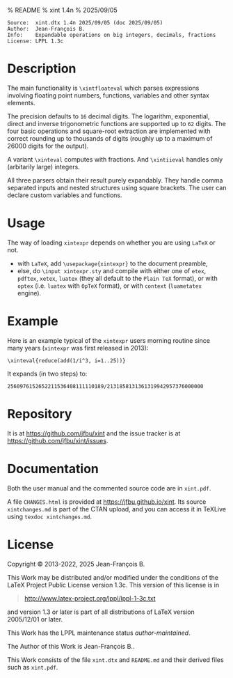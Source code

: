 % README
% xint 1.4n
% 2025/09/05

    Source:  xint.dtx 1.4n 2025/09/05 (doc 2025/09/05)
    Author:  Jean-François B.
    Info:    Expandable operations on big integers, decimals, fractions
    License: LPPL 1.3c


Description
===========

The main functionality is `\xintfloateval` which parses expressions
involving floating point numbers, functions, variables and other syntax
elements.

The precision defaults to `16` decimal digits.  The logarithm,
exponential, direct and inverse trigonometric functions are supported up
to `62` digits.  The four basic operations and square-root extraction
are implemented with correct rounding up to thousands of digits (roughly
up to a maximum of 26000 digits for the output).

A variant `\xinteval` computes with fractions.  And `\xintiieval`
handles only (arbitarily large) integers.

All three parsers obtain their result purely expandably.  They handle
comma separated inputs and nested structures using square brackets.  The
user can declare custom variables and functions.

Usage
=====

The way of loading `xintexpr` depends on whether you are using
`LaTeX` or not.

- with `LaTeX`, add `\usepackage{xintexpr}` to the document preamble,
- else, do `\input xintexpr.sty` and compile with either one of `etex`,
  `pdftex`, `xetex`, `luatex` (they all default to the `Plain TeX`
  format), or with `optex` (i.e. `luatex` with `OpTeX` format),
  or with `context` (`luametatex` engine).

Example
=======

Here is an example typical of the `xintexpr` users morning routine since
many years (`xintexpr` was first released in 2013):

    \xinteval{reduce(add(1/i^3, i=1..25))}

It expands (in two steps) to:

    2560976152652211536408111110189/2131858131361319942957376000000

Repository
==========

It is at https://github.com/jfbu/xint and the issue tracker
is at https://github.com/jfbu/xint/issues.

Documentation
=============

Both the user manual and the commented source code are in `xint.pdf`.

A file `CHANGES.html` is provided at https://jfbu.github.io/xint.  Its
source `xintchanges.md` is part of the CTAN upload, and you
can access it in TeXLive using `texdoc xintchanges.md`.

License
=======

Copyright © 2013-2022, 2025 Jean-François B.

This Work may be distributed and/or modified under the
conditions of the LaTeX Project Public License version 1.3c.
This version of this license is in

> <http://www.latex-project.org/lppl/lppl-1-3c.txt>

and version 1.3 or later is part of all distributions of
LaTeX version 2005/12/01 or later.

This Work has the LPPL maintenance status *author-maintained*.

The Author of this Work is Jean-François B..

This Work consists of the file `xint.dtx` and `README.md` and their
derived files such as `xint.pdf`.
